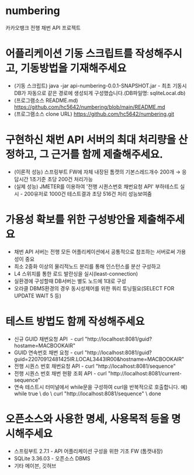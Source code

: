 # numbering
카카오뱅크 전행 채번 API 프로젝트


# 어플리케이션 기동 스크립트를 작성해주시고, 기동방법을 기재해주세요

* (기동 스크립트) java -jar api-numbering-0.0.1-SNAPSHOT.jar - 최초 기동시 DB가 자동으로 같은 경로에 생성되게 구성했습니다.(DB파일명:  sqliteLocal.db)
* (프로그램소스 README.md) https://github.com/hc5642/numbering/blob/main/README.md
* (프로그램소스 clone URL) https://github.com/hc5642/numbering.git


# 구현하신 채번 API 서버의 최대 처리량을 산정하고, 그 근거를 함께 제출해주세요.

* (이론적 성능) 스프링부트 FW에 자체 내장된 톰캣의 기본스레드개수 200개 → 응답시간 1초기준 초당 200건 처리가능 
* (실제 성능) JMETER를 이용하여 '전행 시퀀스번호 채번요청 API' 부하테스트 실시 - 200유저로 1000건 테스트결과 초당 516건 처리 성능보여줌


# 가용성 확보를 위한 구성방안을 제출해주세요

* 채번 API 서버는 전행 모든 어플리케이션에서 공통적으로 참조하는 서버로써 가용성이 중요
* 최소 2중화 이상의 물리적노드 분리를 통해 인스턴스를 분산 구성하고
* L4 스위치를 통한 로드 발란싱을 실시(least-connection)
* 실환경에 구성할때 DB서버는 별도 노드에 1대로 구성
* 오라클 DBMS환경의 경우 동시성제어를 위한 쿼리 튜닝필요(SELECT FOR UPDATE WAIT 5 등)



# 테스트 방법도 함께 작성해주세요

* 신규 GUID 채번요청 API  - curl "http://localhost:8081/guid?hostame=MACBOOKAIR"
* GUID 연속번호 채번 요청 - curl "http://localhost:8081/guid?guid=22070912481425IR.LOCAL3443IR00&hostname=MACBOOKAIR"
* 전행 시퀀스 번호 채번요청 API - curl "http://localhost:8081/sequence"
* 전행 시퀀스 번호 채번 현황 조회 API - curl "http://localhost:8081/current-sequence"
* 연속 테스트시 터미널에서 while문을 구성하여 curl을 반복적으로 호출합니다. 예) while true \ do \ curl "http://localhost:8081/sequence" \ done


# 오픈소스와 사용한 명세, 사용목적 등을 명시해주세요

* 스프링부트 2.7.1 - API 어플리케이션 구성을 위한 기초 FW (톰캣내장)
* SQLite 3.36.03 - 오픈소스 DBMS
* 기타 메이븐, 깃허브 
